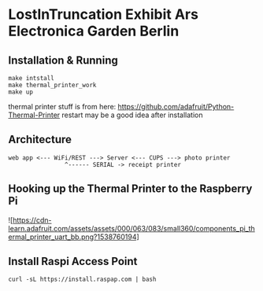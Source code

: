 # LostInTruncation Exhibit Ars Electronica Garden Berlin 

## Installation & Running
```
make intstall 
make thermal_printer_work
make up
```

thermal printer stuff is from here: https://github.com/adafruit/Python-Thermal-Printer
restart may be a good idea after installation

## Architecture
```
web app <--- WiFi/REST ---> Server <--- CUPS ---> photo printer
				^------ SERIAL -> receipt printer
```

## Hooking up the Thermal Printer to the Raspberry Pi
![https://cdn-learn.adafruit.com/assets/assets/000/063/083/small360/components_pi_thermal_printer_uart_bb.png?1538760194]


## Install Raspi Access Point
```
curl -sL https://install.raspap.com | bash
```
